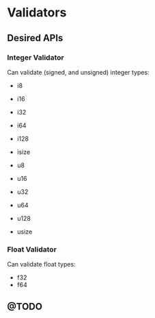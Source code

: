 # Validators

## Desired APIs

### Integer Validator

Can validate (signed, and unsigned) integer types:

- i8
- i16
- i32
- i64
- i128
- isize

- u8
- u16
- u32
- u64
- u128
- usize

### Float Validator

Can validate float types:

- f32
- f64

## @TODO
